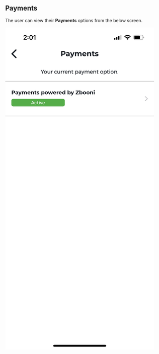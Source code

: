 ## Payments

The user can view their **Payments** options from the below screen.

![Payments](../../images/screenshots/payments/01.jpg?raw=true "Payments")